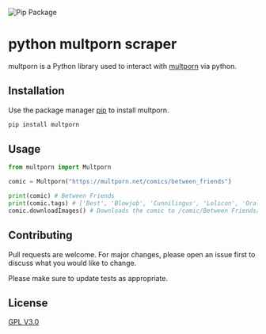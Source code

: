 ![Pip Package](https://github.com/pyporn-san/MPdownloader/workflows/Upload%20Python%20Package/badge.svg)
# python multporn scraper

multporn is a Python library used to interact with [multporn](https://multporn.net/) via python.

## Installation

Use the package manager [pip](https://pip.pypa.io/en/stable/) to install multporn.

```bash
pip install multporn
```

## Usage

```python
from multporn import Multporn

comic = Multporn("https://multporn.net/comics/between_friends")

print(comic) # Between Friends
print(comic.tags) # ['Best', 'Blowjob', 'Cunnilingus', 'Lolicon', 'Oral sex', 'Stockings', 'Straight', 'Straight Shota', 'Virgin']
comic.downloadImages() # Downloads the comic to /comic/Between Friends/
```

## Contributing
Pull requests are welcome. For major changes, please open an issue first to discuss what you would like to change.

Please make sure to update tests as appropriate.

## License
[GPL V3.0](https://choosealicense.com/licenses/gpl-3.0/)
